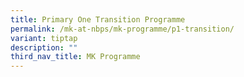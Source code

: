 ```yaml
---
title: Primary One Transition Programme
permalink: /mk-at-nbps/mk-programme/p1-transition/
variant: tiptap
description: ""
third_nav_title: MK Programme
---
```

